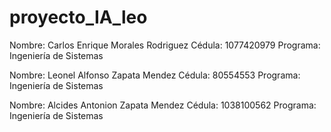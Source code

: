 # proyecto_IA_leo
Nombre: Carlos Enrique Morales Rodriguez
Cédula: 1077420979
Programa: Ingeniería de Sistemas

Nombre: Leonel Alfonso Zapata Mendez
Cédula: 80554553
Programa: Ingeniería de Sistemas

Nombre: Alcides Antonion Zapata Mendez
Cédula: 1038100562
Programa: Ingeniería de Sistemas

